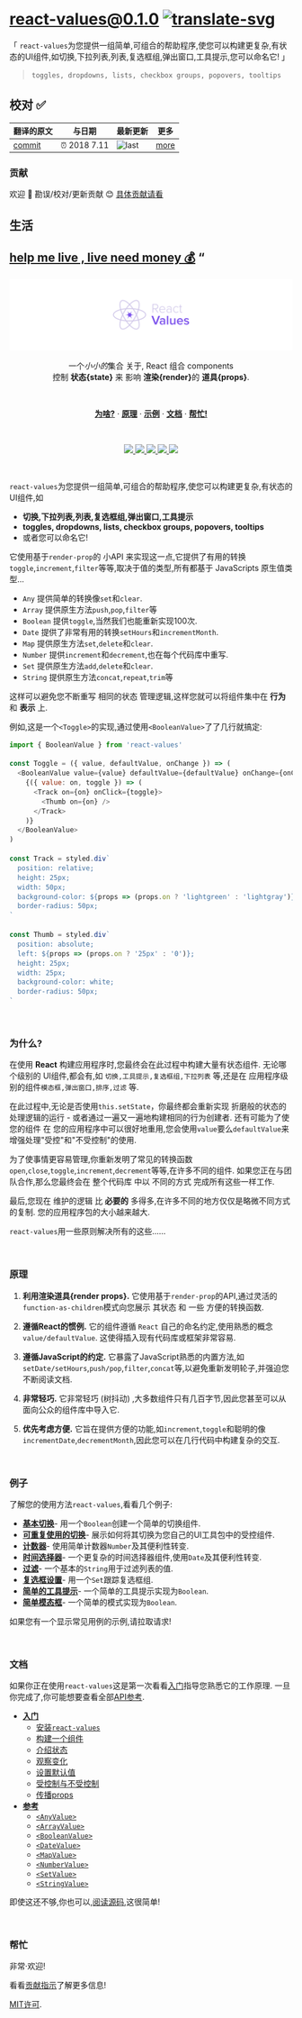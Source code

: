 # react-values@0.1.0 [![translate-svg]][translate-list]

[translate-svg]: http://llever.com/translate.svg
[translate-list]: https://github.com/chinanf-boy/chinese-translate-list

「 `react-values`为您提供一组简单,可组合的帮助程序,使您可以构建更复杂,有状态的UI组件,如切换,下拉列表,列表,复选框组,弹出窗口,工具提示,您可以命名它! 」

> `toggles, dropdowns, lists, checkbox groups, popovers, tooltips`

## 校对 ✅

<!-- doc-templite START generated -->
<!-- time = '2018 7.11' -->

翻译的原文 | 与日期 | 最新更新 | 更多
---|---|---|---
[commit] | ⏰ 2018 7.11 | ![last] | [more]
<!-- doc-templite END generated -->

[last]: https://img.shields.io/github/last-commit/chinanf-boy/react-values-zh.svg
[commit]: https://github.com/ianstormtaylor/react-values/tree/38a3650dcc1719fdb23cdb7f844273804526a374
[more]: https://github.com/chinanf-boy/chinese-translate-list


### 贡献

欢迎 👏 勘误/校对/更新贡献 😊 [具体贡献请看](https://github.com/chinanf-boy/chinese-translate-list#贡献)

## 生活

[help me live , live need money 💰](https://github.com/chinanf-boy/live-need-money)
“
---

<!-- START doctoc -->
<!-- END doctoc -->

<p align="center">
  <a href="#"><img src="./docs/images/banner.png" /></a>
</p>

<p align="center">
  一个<em>小小的</em>集合 关于, React 组合 components <br/>
   控制 <b>状态{state}</b> 来 影响 <b>渲染{render}</b>的 <b>道具{props}</b>.
</p>
<br/>

<p align="center">
  <a href="#%E4%B8%BA%E4%BB%80%E4%B9%88"><strong>为啥?</strong></a> ·
  <a href="#%E5%8E%9F%E7%90%86"><strong>原理</strong></a> ·
  <a href="#%E4%BE%8B%E5%AD%90"><strong>示例</strong></a> ·
  <a href="#%E6%96%87%E6%A1%A3"><strong>文档</strong></a> ·
  <a href="#%E5%B8%AE%E5%BF%99"><strong>帮忙!</strong></a>
</p>
<br/>

<p align="center">
  <a href="https://www.npmjs.com/package/react-values">
    <img src="https://img.shields.io/npm/dt/react-values.svg?maxAge=3600">
  </a>
  <a href="https://unpkg.com/react-values/dist/react-values.min.js">
    <img src="https://img.badgesize.io/https://unpkg.com/react-values/dist/react-values.min.js?compression=gzip&amp;label=react--values">
  </a>
  <a href="https://travis-ci.org/ianstormtaylor/react-values">
    <img src="https://travis-ci.org/ianstormtaylor/react-values.svg?branch=master">
  </a>
  <a href="./packages/react-values/package.json">
    <img src="https://img.shields.io/npm/v/react-values.svg?maxAge=3600&label=react-values&colorB=007ec6">
  </a>
  <a href="./License.md">
    <img src="https://img.shields.io/npm/l/react-values.svg?maxAge=3600">
  </a>
</p>
<br/>

<!-- START doctoc generated TOC please keep comment here to allow auto update -->
<!-- DON'T EDIT THIS SECTION, INSTEAD RE-RUN doctoc TO UPDATE -->

<!-- END doctoc generated TOC please keep comment here to allow auto update -->


`react-values`为您提供一组简单,可组合的帮助程序,使您可以构建更复杂,有状态的UI组件,如

- **切换,下拉列表,列表,复选框组,弹出窗口,工具提示**
- **toggles, dropdowns, lists, checkbox groups, popovers, tooltips**
- 或者您可以命名它!

它使用基于`render-prop`的 小API 来实现这一点,它提供了有用的转换`toggle`,`increment`,`filter`等等,取决于值的类型,所有都基于 JavaScripts 原生值类型...

-   `Any` 提供简单的转换像`set`和`clear`. 
-   `Array` 提供原生方法`push`,`pop`,`filter`等
-   `Boolean` 提供`toggle`,当然我们也能重新实现100次. 
-   `Date` 提供了非常有用的转换`setHours`和`incrementMonth`. 
-   `Map` 提供原生方法`set`,`delete`和`clear`. 
-   `Number` 提供`increment`和`decrement`,也在每个代码库中重写. 
-   `Set` 提供原生方法`add`,`delete`和`clear`. 
-   `String` 提供原生方法`concat`,`repeat`,`trim`等

这样可以避免您不断重写 相同的状态 管理逻辑,这样您就可以将组件集中在 **行为**和 **表示** 上. 

例如,这是一个`<Toggle>`的实现,通过使用`<BooleanValue>`了了几行就搞定: 

```js
import { BooleanValue } from 'react-values'

const Toggle = ({ value, defaultValue, onChange }) => (
  <BooleanValue value={value} defaultValue={defaultValue} onChange={onChange}>
    {({ value: on, toggle }) => (
      <Track on={on} onClick={toggle}>
        <Thumb on={on} />
      </Track>
    )}
  </BooleanValue>
)

const Track = styled.div`
  position: relative;
  height: 25px;
  width: 50px;
  background-color: ${props => (props.on ? 'lightgreen' : 'lightgray')};
  border-radius: 50px;
`

const Thumb = styled.div`
  position: absolute;
  left: ${props => (props.on ? '25px' : '0')};
  height: 25px;
  width: 25px;
  background-color: white;
  border-radius: 50px;
`
```

<br/>

### 为什么?

在使用 **React** 构建应用程序时,您最终会在此过程中构建大量有状态组件. 无论哪个级别的 UI组件,都会有,如 `切换,工具提示,复选框组,下拉列表` 等,还是在 应用程序级别的组件`模态框,弹出窗口,排序,过滤` 等. 

在此过程中,无论是否使用`this.setState`，你最终都会重新实现 折磨般的状态的处理逻辑的运行 - 或者通过一遍又一遍地构建相同的行为创建者. 还有可能为了使您的组件 在 您的应用程序中可以很好地重用,您会使用`value`要么`defaultValue`来增强处理"受控"和"不受控制"的使用. 

为了使事情更容易管理,你重新发明了常见的转换函数`open`,`close`,`toggle`,`increment`,`decrement`等等,在许多不同的组件. 如果您正在与团队合作,那么您最终会在 整个代码库 中以 不同的方式 完成所有这些一样工作. 

最后,您现在 维护的逻辑 比 **必要的** 多得多,在许多不同的地方仅仅是略微不同方式的复制. 您的应用程序包的大小越来越大. 

`react-values`用一些原则解决所有的这些......

<br/>

### 原理

1.  **利用渲染道具{render props}.** 它使用基于`render-prop`的API,通过灵活的`function-as-children`模式向您展示 其状态 和 一些 方便的转换函数. 

2.  **遵循React的惯例.** 它的组件遵循 `React` 自己的命名约定,使用熟悉的概念`value/defaultValue`. 这使得插入现有代码库或框架非常容易. 

3.  **遵循JavaScript的约定.** 它暴露了JavaScript熟悉的内置方法,如`setDate/setHours`,`push/pop`,`filter`,`concat`等,以避免重新发明轮子,并强迫您不断阅读文档. 

4.  **非常轻巧.** 它非常轻巧 (树抖动) ,大多数组件只有几百字节,因此您甚至可以从面向公众的组件库中导入它. 

5.  **优先考虑方便.** 它旨在提供方便的功能,如`increment`,`toggle`和聪明的像`incrementDate`,`decrementMonth`,因此您可以在几行代码中构建复杂的交互. 

<br/>

### 例子

了解您的使用方法`react-values`,看看几个例子: 

-   [**基本切换**](https://ianstormtaylor.github.io/react-values/#/basic-toggle)- 用一个`Boolean`创建一个简单的切换组件. 
-   [**可重复使用的切换**](https://ianstormtaylor.github.io/react-values/#/reusable-toggle)- 展示如何将其切换为您自己的UI工具包中的受控组件. 
-   [**计数器**](https://ianstormtaylor.github.io/react-values/#/counter)- 使用简单计数器`Number`及其便利性转变. 
-   [**时间选择器**](https://ianstormtaylor.github.io/react-values/#/time-picker)- 一个更复杂的时间选择器组件,使用`Date`及其便利性转变. 
-   [**过滤**](https://ianstormtaylor.github.io/react-values/#/filtering)- 一个基本的`String`用于过滤列表的值. 
-   [**复选框设置**](https://ianstormtaylor.github.io/react-values/#/checkbox-set)- 用一个`Set`跟踪复选框组. 
-   [**简单的工具提示**](https://ianstormtaylor.github.io/react-values/#/tooltip)- 一个简单的工具提示实现为`Boolean`. 
-   [**简单模态框**](https://ianstormtaylor.github.io/react-values/#/modal)- 一个简单的模式实现为`Boolean`. 

如果您有一个显示常见用例的示例,请拉取请求!

<br/>

### 文档

如果你正在使用`react-values`这是第一次看看[入门](./docs/guide.md)指导您熟悉它的工作原理. 一旦你完成了,你可能想要查看全部[API参考](http://docs.slatejs.org/react-values-core). 

-   [**入门**](./docs/guide.md)
    - [安装`react-values`](#%E5%AE%89%E8%A3%85react-values)
    - [构建一个组件](#%E6%9E%84%E5%BB%BA%E4%B8%80%E4%B8%AA%E7%BB%84%E4%BB%B6)
    - [介绍状态](#%E4%BB%8B%E7%BB%8D%E7%8A%B6%E6%80%81)
    - [观察变化](#%E8%A7%82%E5%AF%9F%E5%8F%98%E5%8C%96)
    - [设置默认值](#%E8%AE%BE%E7%BD%AE%E9%BB%98%E8%AE%A4%E5%80%BC)
    - [受控制与不受控制](#%E5%8F%97%E6%8E%A7%E5%88%B6%E4%B8%8E%E4%B8%8D%E5%8F%97%E6%8E%A7%E5%88%B6)
    - [传播props](#%E4%BC%A0%E6%92%ADprops)
-   [**参考**](./docs/reference.md)
    -   [`<AnyValue>`](./docs/reference.md#anyvalue)
    -   [`<ArrayValue>`](./docs/reference.md#arrayvalue)
    -   [`<BooleanValue>`](./docs/reference.md#booleanvalue)
    -   [`<DateValue>`](./docs/reference.md#datevalue)
    -   [`<MapValue>`](./docs/reference.md#mapvalue)
    -   [`<NumberValue>`](./docs/reference.md#numbervalue)
    -   [`<SetValue>`](./docs/reference.md#setvalue)
    -   [`<StringValue>`](./docs/reference.md#stringvalue)

即使这还不够,你也可以,[阅读源码](https://github.com/ianstormtaylor/react-values/tree/master/src),这很简单!

<br/>

### 帮忙

非常·欢迎!

看看[贡献指示](./Contributing.md)了解更多信息!

[MIT许可](./License.md). 



